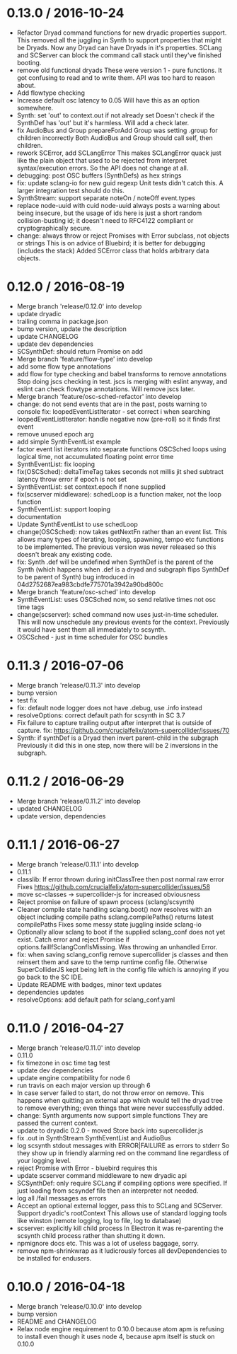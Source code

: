 0.13.0 / 2016-10-24
===================

  * Refactor Dryad command functions for new dryadic properties support.
    This removed all the juggling in Synth to support properties that might be Dryads.
    Now any Dryad can have Dryads in it's properties.
    SCLang and SCServer can block the command call stack until they've finished booting.
  * remove old functional dryads
    These were version 1 - pure functions. It got confusing to read and to write them.
    API was too hard to reason about.
  * Add flowtype checking
  * Increase default osc latency to 0.05
    Will have this as an option somewhere.
  * Synth: set 'out' to context.out if not already set
    Doesn't check if the SynthDef has 'out' but it's harmless.
    Will add a check later.
  * fix AudioBus and Group prepareForAdd
    Group was setting .group for children incorrectly
    Both AudioBus and Group should call self, then children.
  * rework SCError, add SCLangError
    This makes SCLangError quack just like the plain object that used to be
    rejected from interpret syntax/execution errors. So the API does not change at all.
  * debugging: post OSC buffers (SynthDefs) as hex strings
  * fix: update sclang-io for new guid regexp
    Unit tests didn't catch this. A larger integration test should do this.
  * SynthStream: support separate noteOn / noteOff event.types
  * replace node-uuid with cuid
    node-uuid always posts a warning about being insecure, but the usage of ids
    here is just a short random collision-busting id; it doesn't need to RFC4122
    compliant or cryptographically secure.
  * change: always throw or reject Promises with Error subclass, not objects or strings
    This is on advice of Bluebird; it is better for debugging (includes the stack)
    Added SCError class that holds arbitrary data objects.

0.12.0 / 2016-08-19
===================

  * Merge branch 'release/0.12.0' into develop
  * update dryadic
  * trailing comma in package.json
  * bump version, update the description
  * update CHANGELOG
  * update dev dependencies
  * SCSynthDef: should return Promise on add
  * Merge branch 'feature/flow-type' into develop
  * add some flow type annotations
  * add flow for type checking and babel transforms to remove annotations
    Stop doing jscs checking in test. jscs is merging with eslint anyway,
    and eslint can check flowtype annotations. Will remove jscs later.
  * Merge branch 'feature/osc-sched-refactor' into develop
  * change: do not send events that are in the past, posts warning to console
    fix: loopedEventListIterator - set correct i when searching
  * loopedEventListIterator: handle negative now (pre-roll) so it finds first event
  * remove unused epoch arg
  * add simple SynthEventList example
  * factor event list iterators into separate functions
    OSCSched loops using logical time, not accumulated floating point error time
  * SynthEventList: fix looping
  * fix(OSCSched): deltaTimeTag takes seconds not millis
    jit shed subtract latency
    throw error if epoch is not set
  * SynthEventList: set context.epoch if none supplied
  * fix(scserver middleware): schedLoop is a function maker, not the loop function
  * SynthEventList: support looping
  * documentation
  * Update SynthEventList to use schedLoop
  * change(OSCSched): now takes getNextFn rather than an event list.
    This allows many types of iterating, looping, spawning, tempo etc functions
    to be implemented.
    The previous version was never released so this doesn't break any existing code.
  * fix: Synth .def will be undefined when SynthDef is the parent of the Synth
    (which happens when .def is a dryad and subgraph flips SynthDef to be parent of Synth)
    bug introduced in 04d2752687ea983cbdfe775701a3942a90bd800c
  * Merge branch 'feature/osc-sched' into develop
  * SynthEventList: uses OSCSched now, so send relative times not osc time tags
  * change(scserver): sched command now uses just-in-time scheduler.
    This will now unschedule any previous events for the context.
    Previously it would have sent them all immediately to scsynth.
  * OSCSched - just in time scheduler for OSC bundles

0.11.3 / 2016-07-06
===================

  * Merge branch 'release/0.11.3' into develop
  * bump version
  * test fix
  * fix: default node logger does not have .debug, use .info instead
  * resolveOptions: correct default path for scsynth in SC 3.7
  * Fix failure to capture trailing output after interpret
    that is outside of capture.
    fix: https://github.com/crucialfelix/atom-supercollider/issues/70
  * Synth: if synthDef is a Dryad then invert parent-child in the subgraph
    Previously it did this in one step, now there will be 2 inversions in the subgraph.

0.11.2 / 2016-06-29
===================

  * Merge branch 'release/0.11.2' into develop
  * updated CHANGELOG
  * update version, dependencies

0.11.1 / 2016-06-27
===================

  * Merge branch 'release/0.11.1' into develop
  * 0.11.1
  * classlib: If error thrown during initClassTree then post normal raw error
    Fixes https://github.com/crucialfelix/atom-supercollider/issues/58
  * move sc-classes -> supercollider-js for increased obviousness
  * Reject promise on failure of spawn process (sclang/scsynth)
  * Cleaner compile state handling
    sclang.boot() now resolves with an object including compile paths
    sclang.compilePaths() returns latest compilePaths
    Fixes some messy state juggling inside sclang-io
  * Optionally allow sclang to boot if the supplied sclang_conf does not yet exist.
    Catch error and reject Promise if options.failIfSclangConfIsMissing.
    Was throwing an unhandled Error.
  * fix: when saving sclang_config remove supercollider js classes
    and then reinsert them and save to the temp runtime config file.
    Otherwise SuperColliderJS kept being left in the config file which
    is annoying if you go back to the SC IDE.
  * Update README with badges, minor text updates
  * dependencies updates
  * resolveOptions: add default path for sclang_conf.yaml

0.11.0 / 2016-04-27
===================

  * Merge branch 'release/0.11.0' into develop
  * 0.11.0
  * fix timezone in osc time tag test
  * update dev dependencies
  * update engine compatibility for node 6
  * run travis on each major version up through 6
  * In case server failed to start, do not throw error on remove.
    This happens when quitting an external app which would tell the dryad tree
    to remove everything; even things that were never successfully added.
  * change: Synth arguments now support simple functions
    They are passed the current context.
  * update to dryadic 0.2.0 - moved Store back into supercollider.js
  * fix .out in SynthStream SynthEventList and AudioBus
  * log scsynth stdout messages with ERROR|FAILURE as errors to stderr
    So they show up in friendly alarming red on the command line regardless
    of your logging level.
  * reject Promise with Error - bluebird requires this
  * update scserver command middleware to new dryadic api
  * SCSynthDef: only require SCLang if compiling options were specified.
    If just loading from scsyndef file then an interpreter not needed.
  * log all /fail messages as errors
  * Accept an optional external logger, pass this to SCLang and SCServer.
    Support dryadic's rootContext
    This allows use of standard logging tools like winston (remote logging,
    log to file, log to database)
  * scserver: explicitly kill child process
    In Electron it was re-parenting the scsynth child process rather than shutting it down.
  * npmignore docs etc.
    This was a lot of useless baggage, sorry.
  * remove npm-shrinkwrap as it ludicrously forces all devDependencies to be installed
    for endusers.

0.10.0 / 2016-04-18
===================

  * Merge branch 'release/0.10.0' into develop
  * bump version
  * README and CHANGELOG
  * Relax node engine requirement to 0.10.0 because atom apm is refusing to install
    even though it uses node 4, because apm itself is stuck on 0.10.0
